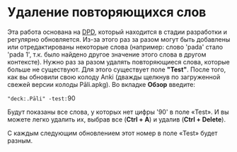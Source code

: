 <h1>Удаление повторяющихся слов</h1>
<p>Эта работа основана на <a href="https://digitalpalidictionary.github.io/">DPD</a>, который находится в стадии разработки и регулярно обновляется. Из-за этого раз за разом могут быть добавлены или отредактированы некоторые слова (например: слово 'pada' стало 'pada 1', т.к. было найдено другое значение этого слова в другом контексте). Нужно раз за разом удалять повторяющиеся слова, которые больше не существуют. Для этого существует поле <strong>"Test"</strong>.
После того, как вы обновили свою колоду Anki (дважды щелкнув по загруженной свежей версии колоды Pāli.apkg). Во вкладке <strong>Обзор</strong> введите:</p>
<p><code>"deck:.Pāli" -test:</code>90</p>
<p>Будут показаны все слова, у которых нет цифры '90' в поле «Test». И вы можете легко удалить их, выбрав все (<strong>Ctrl + A</strong>) и удалив (<strong>Ctrl + Delete</strong>).</p>
<p>С каждым следующим обновлением этот номер в поле «Test» будет разным.</p>